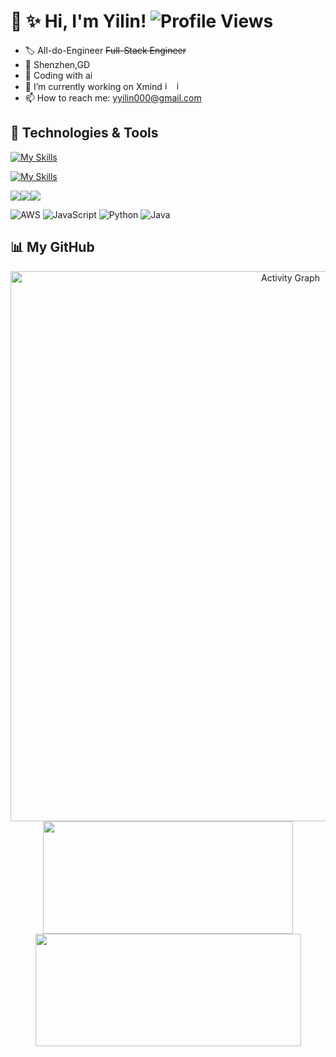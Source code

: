 # 👋 ✨ Hi, I'm Yilin! ![Profile Views](https://komarev.com/ghpvc/?username=Y1L1N10&color=blue)
- 🏷️ All-do-Engineer   ~~Full-Stack Engineer~~
- 📍 Shenzhen,GD
- 🤖 Coding with ai
- 🔭 I’m currently working on Xmind <img width="15" height="15" alt="image" src="https://github.com/user-attachments/assets/0ff2367e-5065-4972-b631-2d212b89faf9" /> <img width="15" height="15" alt="image" src="https://github.com/user-attachments/assets/abe3ce4f-3c8c-47c5-bb4c-847abe61ef7e" />
- 📫 How to reach me: yyilin000@gmail.com
<!-- - 👯 I’m looking to collaborate on ... -->
<!-- - 💬 Ask me about ... -->
<!-- - ⚡ Fun fact: ... -->
## 🔧 Technologies & Tools
[![My Skills](https://skillicons.dev/icons?i=js,html,css,vue,vite,react,nodejs,mysql,aws,git,kubernetes,docker,jenkins,md,vim&theme=light)](https://skillicons.dev)

[![My Skills](https://skillicons.dev/icons?i=apple,vscode,idea,pycharm,postman,powershell&theme=light)](https://skillicons.dev)

<div style="display: flex; flex-wrap: nowrap;">
  <img src="https://img.shields.io/badge/Claude-D97757?style=for-the-badge&logo=claude&logoColor=white" />
  <img src="https://img.shields.io/badge/ChatGPT-74aa9c?style=for-the-badge&logo=openai&logoColor=white"/>
  <img src="https://img.shields.io/badge/Google%20Gemini-8E75B2?style=for-the-badge&logo=googlegemini&logoColor=white"/>
</div>

![AWS](https://img.shields.io/badge/AWS-232F3E?style=for-the-badge&logo=amazon-aws&logoColor=white)
![JavaScript](https://img.shields.io/badge/JavaScript-F7DF1E?style=for-the-badge&logo=javascript&logoColor=black)
![Python](https://img.shields.io/badge/Python-3776AB?style=for-the-badge&logo=python&logoColor=white)
![Java](https://img.shields.io/badge/Java-ED8B00?style=for-the-badge&logo=openjdk&logoColor=white)

## 📊 My GitHub 
<div align="center">
  <img width="880" src="https://github-readme-activity-graph.vercel.app/graph?username=Y1L1N10&theme=react-dark&hide_border=true&area=true&custom_title=Contribution%20Activity%20-%20Last%2031%20Days" alt="Activity Graph" />
</div>

<div align="center">
  <img height="180" width="400" src="https://github-readme-stats.vercel.app/api?username=Y1L1N10&show_icons=true&theme=tokyonight&hide_border=true&include_all_commits=true&count_private=true" />
  <img height="180" width="425" src="https://github-readme-streak-stats.herokuapp.com/?user=Y1L1N10&theme=tokyonight&hide_border=true&date_format=%5BY%20%5DM%20j" />
</div>



<!-- 基础勋章 
![Made with Love](https://img.shields.io/badge/Made%20with-❤️-red)
![Status](https://img.shields.io/badge/Status-Active-brightgreen)
![Version](https://img.shields.io/badge/Version-1.0.0-blue)
[![Stars](https://img.shields.io/github/stars/OWNER/REPO?style=social)](https://github.com/OWNER/REPO/stargazers)
[![Forks](https://img.shields.io/github/forks/OWNER/REPO?style=social)](https://github.com/OWNER/REPO/network/members)
![Release](https://img.shields.io/github/v/release/OWNER/REPO?display_name=tag)
![License](https://img.shields.io/github/license/OWNER/REPO)
![Build](https://img.shields.io/github/actions/workflow/status/OWNER/REPO/ci.yml?branch=main&label=build)
-->
<!-- 主题：github-compact 
![](https://github-readme-activity-graph.vercel.app/graph?username=Y1L1N10&theme=github-compact)

![](https://github-readme-activity-graph.vercel.app/graph?username=Y1L1N10&theme=dracula)

主题：gruvbox
![](https://github-readme-activity-graph.vercel.app/graph?username=Y1L1N10&theme=gruvbox)

 主题：rogue 
![](https://github-readme-activity-graph.vercel.app/graph?username=Y1L1N10&theme=rogue)

 主题：xcode 
![](https://github-readme-activity-graph.vercel.app/graph?username=Y1L1N10&theme=xcode)

 主题：coral 
![](https://github-readme-activity-graph.vercel.app/graph?username=Y1L1N10&theme=coral)
-->
<!-- 
语言图标：
[![My Skills](https://skillicons.dev/icons?i=py,java,c)](https://skillicons.dev)</br>

## GitHub 统计
![Yilin's GitHub stats](https://github-readme-stats.vercel.app/api?username=Y1L1N10&show_icons=true&theme=radical)‘’‘
这是一条注释，不会在渲染后显示
 -->
<!-- 
### 🖥️ Languages
[![My Skills](https://skillicons.dev/icons?i=js,py,java,c)](https://skillicons.dev)

### ⚛️ Frontend Frameworks
[![My Skills](https://skillicons.dev/icons?i=react,vue)](https://skillicons.dev)

### 🚀 Server
[![My Skills](https://skillicons.dev/icons?i=nodejs)](https://skillicons.dev)

### 🔌 Middleware
[![My Skills](https://skillicons.dev/icons?i=express,koa)](https://skillicons.dev)

### 🏗️ Architecture & Orchestration
[![My Skills](https://skillicons.dev/icons?i=docker,kubernetes)](https://skillicons.dev)

---

云服务：
![Google Cloud](https://img.shields.io/badge/Google%20Cloud-4285F4?style=for-the-badge&logo=google-cloud&logoColor=white)
![Azure](https://img.shields.io/badge/Microsoft%20Azure-0089D0?style=for-the-badge&logo=microsoft-azure&logoColor=white)
![Vercel](https://img.shields.io/badge/Vercel-000000?style=for-the-badge&logo=vercel&logoColor=white)
数据库：
![PostgreSQL](https://img.shields.io/badge/PostgreSQL-316192?style=for-the-badge&logo=postgresql&logoColor=white)
![MongoDB](https://img.shields.io/badge/MongoDB-4EA94B?style=for-the-badge&logo=mongodb&logoColor=white)
![Redis](https://img.shields.io/badge/Redis-DC382D?style=for-the-badge&logo=redis&logoColor=white)
语言类型：
![TypeScript](https://img.shields.io/badge/TypeScript-007ACC?style=for-the-badge&logo=typescript&logoColor=white)
![Go](https://img.shields.io/badge/Go-00ADD8?style=for-the-badge&logo=go&logoColor=white)
![Rust](https://img.shields.io/badge/Rust-000000?style=for-the-badge&logo=rust&logoColor=white)
![C++](https://img.shields.io/badge/C%2B%2B-00599C?style=for-the-badge&logo=c%2B%2B&logoColor=white)
前端框架：
![Angular](https://img.shields.io/badge/Angular-DD0031?style=for-the-badge&logo=angular&logoColor=white)
![Next.js](https://img.shields.io/badge/Next.js-000000?style=for-the-badge&logo=next.js&logoColor=white)
![Svelte](https://img.shields.io/badge/Svelte-4A4A55?style=for-the-badge&logo=svelte&logoColor=FF3E00)
后端框架：
![Express.js](https://img.shields.io/badge/Express.js-404D59?style=for-the-badge)
![Django](https://img.shields.io/badge/Django-092E20?style=for-the-badge&logo=django&logoColor=white)
![Flask](https://img.shields.io/badge/Flask-000000?style=for-the-badge&logo=flask&logoColor=white)
![Spring](https://img.shields.io/badge/Spring-6DB33F?style=for-the-badge&logo=spring&logoColor=white)
这是一条注释，不会在渲染后显示
 -->
